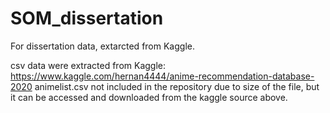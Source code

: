 # SOM_dissertation
For dissertation data, extarcted from Kaggle.

csv data were extracted from Kaggle: https://www.kaggle.com/hernan4444/anime-recommendation-database-2020
animelist.csv not included in the repository due to size of the file, but it can be accessed and downloaded from the kaggle source above.
